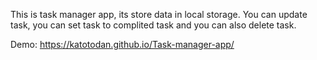 This is task manager app, its store data in local storage.
You can update task, you can set task to complited task and you can also delete task.

Demo: https://katotodan.github.io/Task-manager-app/